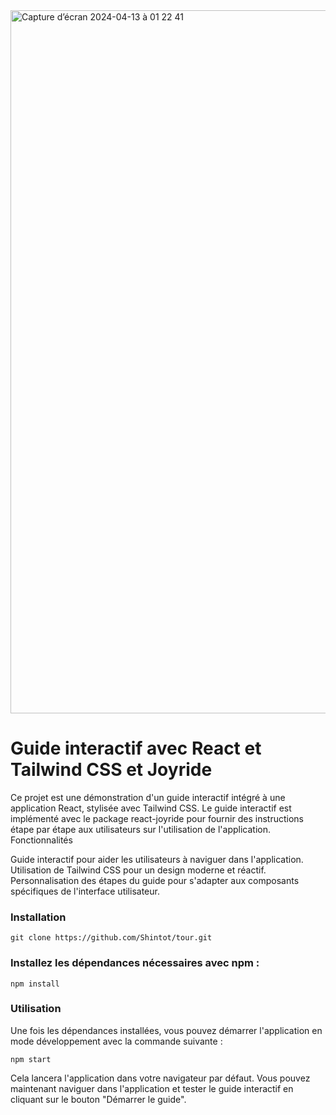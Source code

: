 
<img width="1125" alt="Capture d’écran 2024-04-13 à 01 22 41" src="https://github.com/Shintot/tour/assets/85890290/4e2012d3-2d55-44dd-a3c2-f0577c2d0fff">

# Guide interactif avec React et Tailwind CSS et Joyride

Ce projet est une démonstration d'un guide interactif intégré à une application React, stylisée avec Tailwind CSS. Le guide interactif est implémenté avec le package react-joyride pour fournir des instructions étape par étape aux utilisateurs sur l'utilisation de l'application.
Fonctionnalités

Guide interactif pour aider les utilisateurs à naviguer dans l'application.
Utilisation de Tailwind CSS pour un design moderne et réactif.
Personnalisation des étapes du guide pour s'adapter aux composants spécifiques de l'interface utilisateur.

### Installation

    git clone https://github.com/Shintot/tour.git

### Installez les dépendances nécessaires avec npm :

    npm install

### Utilisation

Une fois les dépendances installées, vous pouvez démarrer l'application en mode développement avec la commande suivante :

    npm start

Cela lancera l'application dans votre navigateur par défaut. Vous pouvez maintenant naviguer dans l'application et tester le guide interactif en cliquant sur le bouton "Démarrer le guide".
